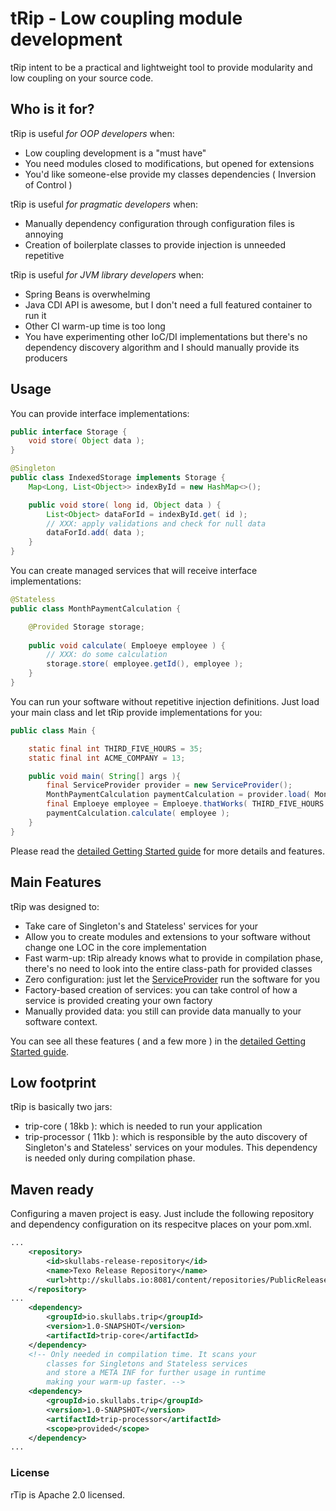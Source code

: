 # tRip - Low coupling module development
tRip intent to be a practical and lightweight tool to provide modularity and low coupling on your source code.

## Who is it for?
tRip is useful *for OOP developers* when:
- Low coupling development is a "must have"
- You need modules closed to modifications, but opened for extensions
- You'd like someone-else provide my classes dependencies ( Inversion of Control )

tRip is useful *for pragmatic developers* when:
- Manually dependency configuration through configuration files is annoying
- Creation of boilerplate classes to provide injection is unneeded repetitive

tRip is useful *for JVM library developers* when:
- Spring Beans is overwhelming
- Java CDI API is awesome, but I don't need a full featured container to run it
- Other CI warm-up time is too long
- You have experimenting other IoC/DI implementations but there's no dependency discovery algorithm and I should manually provide its producers

## Usage
You can provide interface implementations:
```java
public interface Storage {
	void store( Object data );
}

@Singleton
public class IndexedStorage implements Storage {
	Map<Long, List<Object>> indexById = new HashMap<>();

	public void store( long id, Object data ) {
		List<Object> dataForId = indexById.get( id );
		// XXX: apply validations and check for null data
		dataForId.add( data );
	}
}
```

You can create managed services that will receive interface implementations:
```java
@Stateless
public class MonthPaymentCalculation {

	@Provided Storage storage;
	
	public void calculate( Emploeye employee ) {
		// XXX: do some calculation
		storage.store( employee.getId(), employee );
	}
}
```

You can run your software without repetitive injection definitions. Just load your main class and let tRip provide implementations for you:
```java
public class Main {

	static final int THIRD_FIVE_HOURS = 35;
	static final int ACME_COMPANY = 13;

	public void main( String[] args ){
		final ServiceProvider provider = new ServiceProvider();
		MonthPaymentCalculation paymentCalculation = provider.load( MonthPaymentCalculation.class );
		final Emploeye employee = Emploeye.thatWorks( THIRD_FIVE_HOURS ).forCompany( ACME_COMPANY );
		paymentCalculation.calculate( employee );
	}
}
```
Please read the [detailed Getting Started guide](https://github.com/Skullabs/tRip/wiki/tRip:-detailed-Getting-Started-guide) for more details and features.

## Main Features
tRip was designed to:
- Take care of Singleton's and Stateless' services for your
- Allow you to create modules and extensions to your software without change one LOC in the core implementation
- Fast warm-up: tRip already knows what to provide in compilation phase, there's no need to look into the entire class-path for provided classes
- Zero configuration: just let the [ServiceProvider](https://github.com/Skullabs/tRip/wiki/tRip:-detailed-Getting-Started-guide) run the software for you
- Factory-based creation of services: you can take control of how a service is provided creating your own factory
- Manually provided data: you still can provide data manually to your software context.

You can see all these features ( and a few more ) in the [detailed Getting Started guide](https://github.com/Skullabs/tRip/wiki/tRip:-detailed-Getting-Started-guide).

## Low footprint
tRip is basically two jars:
- trip-core ( 18kb ): which is needed to run your application
- trip-processor ( 11kb ): which is responsible by the auto discovery of Singleton's and Stateless' services on your modules. This dependency is needed only during compilation phase.

## Maven ready
Configuring a maven project is easy. Just include the following repository and dependency configuration on its respecitve places on your pom.xml.

```xml
...
	<repository>
		<id>skullabs-release-repository</id>
		<name>Texo Release Repository</name>
		<url>http://skullabs.io:8081/content/repositories/PublicRelease/</url>
	</repository>
...
	<dependency>
		<groupId>io.skullabs.trip</groupId>
		<version>1.0-SNAPSHOT</version>
		<artifactId>trip-core</artifactId>
	</dependency>
	<!-- Only needed in compilation time. It scans your
		classes for Singletons and Stateless services
		and store a META INF for further usage in runtime
		making your warm-up faster. -->
	<dependency>
		<groupId>io.skullabs.trip</groupId>
		<version>1.0-SNAPSHOT</version>
		<artifactId>trip-processor</artifactId>
		<scope>provided</scope>
	</dependency>
...
```

### License
rTip is Apache 2.0 licensed.
